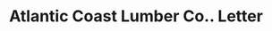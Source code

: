 ---
doi: 10.7916/D88W4RHT
date_other: '1900'
date_other_textual: 1900-1910
form: correspondence
genre:
- Letters (correspondence)
name:
- Atlantic Coast Lumber Co.
object_in_context_url: https://biggert.cul.columbia.edu/items/view/ave_biggert_01714
subject_hierarchical_geographic:
- Georgetown, South Carolina, United States
subject_name:
- Atlantic Coast Lumber Co.
title: Atlantic Coast Lumber Co.. Letter
sort_title: Atlantic Coast Lumber Co.. Letter
call_number: ave_biggert_01714
coordinates:
- 33.3675,-79.29388888888889
pid: ave_biggert_01714
identifiers: ave_biggert_01714
thumbnail: https://derivativo-1.library.columbia.edu/iiif/2/ldpd:490759/full/!256,256/0/native.jpg
permalink: /biggert/ave_biggert_01714/
layout: iiif-image-page
---